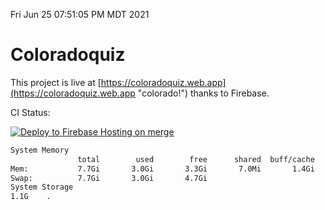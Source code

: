 Fri Jun 25 07:51:05 PM MDT 2021

# Coloradoquiz


This project is live at [https://coloradoquiz.web.app](https://coloradoquiz.web.app "colorado!") thanks to Firebase.

CI Status: 

[![Deploy to Firebase Hosting on merge](https://github.com/teamkushal/coloradoquiz/actions/workflows/firebase-hosting-merge.yml/badge.svg)](https://github.com/teamkushal/coloradoquiz/actions/workflows/firebase-hosting-merge.yml)

```bash
System Memory
               total        used        free      shared  buff/cache   available
Mem:           7.7Gi       3.0Gi       3.3Gi       7.0Mi       1.4Gi       4.4Gi
Swap:          7.7Gi       3.0Gi       4.7Gi
System Storage
1.1G	.
```
